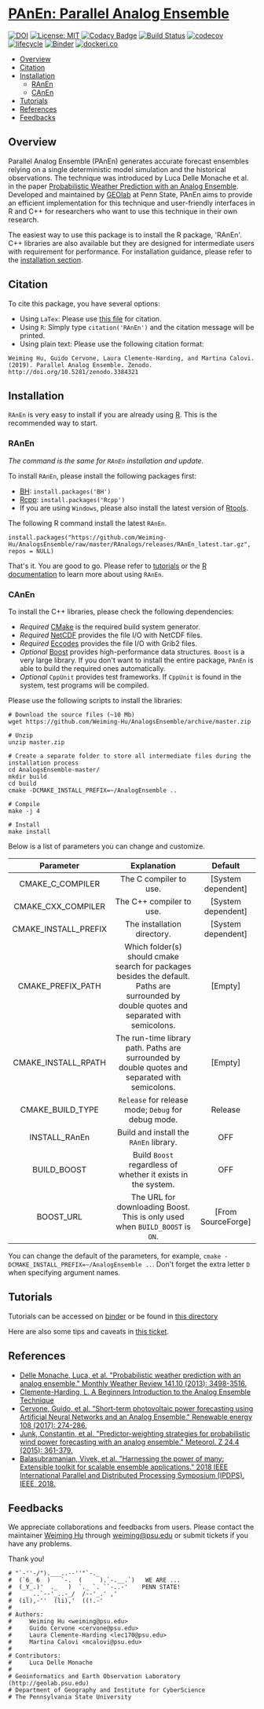 # [PAnEn: Parallel Analog Ensemble](https://weiming-hu.github.io/AnalogsEnsemble/)

[![DOI](https://zenodo.org/badge/130093968.svg)](https://zenodo.org/badge/latestdoi/130093968)
[![License: MIT](https://img.shields.io/badge/License-MIT-yellow.svg)](https://opensource.org/licenses/MIT)
[![Codacy Badge](https://api.codacy.com/project/badge/Grade/f4cf23c626034d92a3bef0ba169a218a)](https://www.codacy.com?utm_source=github.com&amp;utm_medium=referral&amp;utm_content=Weiming-Hu/AnalogsEnsemble&amp;utm_campaign=Badge_Grade)
[![Build Status](https://travis-ci.com/Weiming-Hu/AnalogsEnsemble.svg?token=yTGL4zEDtXKy9xWq1dsP&branch=master)](https://travis-ci.com/Weiming-Hu/AnalogsEnsemble)
[![codecov](https://codecov.io/gh/Weiming-Hu/AnalogsEnsemble/branch/master/graph/badge.svg?token=tcGGOTyHHk)](https://codecov.io/gh/Weiming-Hu/AnalogsEnsemble)
[![lifecycle](https://img.shields.io/badge/lifecycle-experimental-orange.svg)](https://www.tidyverse.org/lifecycle/#experimental)
[![Binder](https://mybinder.org/badge.svg)](https://mybinder.org/v2/gh/Weiming-Hu/AnalogsEnsemble/master?urlpath=rstudio)
[![dockeri.co](https://dockeri.co/image/weiminghu123/panen)](https://hub.docker.com/r/weiminghu123/panen)

<!-- vim-markdown-toc GitLab -->

* [Overview](#overview)
* [Citation](#citation)
* [Installation](#installation)
    * [RAnEn](#ranen)
    * [CAnEn](#canen)
* [Tutorials](#tutorials)
* [References](#references)
* [Feedbacks](#feedbacks)

<!-- vim-markdown-toc -->

## Overview

Parallel Analog Ensemble (PAnEn) generates accurate forecast ensembles relying on a single deterministic model simulation and the historical observations. The technique was introduced by Luca Delle Monache et al. in the paper [Probabilistic Weather Prediction with an Analog Ensemble](https://journals.ametsoc.org/doi/full/10.1175/MWR-D-12-00281.1). Developed and maintained by [GEOlab](http://geolab.psu.edu) at Penn State, PAnEn aims to provide an efficient implementation for this technique and user-friendly interfaces in R and C++ for researchers who want to use this technique in their own research.

The easiest way to use this package is to install the R package, 'RAnEn'. C++ libraries are also available but they are designed for intermediate users with requirement for performance. For installation guidance, please refer to the [installation section](#installation). 

## Citation

To cite this package, you have several options:

- Using `LaTex`: Please use [this file](https://github.com/Weiming-Hu/AnalogsEnsemble/blob/master/RAnalogs/RAnEn/inst/CITATION) for citation.
- Using `R`: Simply type `citation('RAnEn')` and the citation message will be printed.
- Using plain text: Please use the following citation format:

```
Weiming Hu, Guido Cervone, Laura Clemente-Harding, and Martina Calovi. (2019). Parallel Analog Ensemble. Zenodo. http://doi.org/10.5281/zenodo.3384321
```

## Installation

`RAnEn` is very easy to install if you are already using [R](https://www.r-project.org/). This is the recommended way to start.

### RAnEn

_The command is the same for `RAnEn` installation and update._

To install `RAnEn`, please install the following packages first:

- [BH](https://cran.r-project.org/web/packages/BH/index.html): `install.packages('BH')`
- [Rcpp](https://cran.r-project.org/web/packages/Rcpp/index.html): `install.packages('Rcpp')`
- If you are using `Windows`, please also install the latest version of [Rtools](https://cran.r-project.org/bin/windows/Rtools/).

The following R command install the latest `RAnEn`.

```
install.packages("https://github.com/Weiming-Hu/AnalogsEnsemble/raw/master/RAnalogs/releases/RAnEn_latest.tar.gz", repos = NULL)
```

That's it. You are good to go. Please refer to [tutorials](#tutorials) or the [R documentation](https://weiming-hu.github.io/AnalogsEnsemble/R/) to learn more about using `RAnEn`.

### CAnEn

To install the C++ libraries, please check the following dependencies:

- _Required_ [CMake](https://cmake.org/) is the required build system generator.
- _Required_ [NetCDF](https://www.unidata.ucar.edu/downloads/netcdf/) provides the file I/O with NetCDF files.
- _Required_ [Eccodes](https://confluence.ecmwf.int/display/ECC/ecCodes+installation) provides the file I/O with Grib2 files.
- _Optional_ [Boost](https://www.boost.org/) provides high-performance data structures.  `Boost` is a very large library. If you don't want to install the entire package, `PAnEn` is able to build the required ones automatically.
- _Optional_ `CppUnit` provides test frameworks. If `CppUnit` is found in the system, test programs will be compiled.

Please use the following scripts to install the libraries:

```
# Download the source files (~10 Mb)
wget https://github.com/Weiming-Hu/AnalogsEnsemble/archive/master.zip

# Unzip
unzip master.zip

# Create a separate folder to store all intermediate files during the installation process
cd AnalogsEnsemble-master/
mkdir build
cd build
cmake -DCMAKE_INSTALL_PREFIX=~/AnalogEnsemble ..

# Compile
make -j 4

# Install
make install
```

Below is a list of parameters you can change and customize.

|      Parameter       |                                               Explanation                                                                                    |       Default      |
|:--------------------:|:--------------------------------------------------------------------------------------------------------------------------------------------:|:------------------:|
|  CMAKE_C_COMPILER    |                                         The C compiler to use.                                                                               | [System dependent] |
|  CMAKE_CXX_COMPILER  |                                        The C++ compiler to use.                                                                              | [System dependent] |
|CMAKE\_INSTALL\_PREFIX|                                             The installation directory.                                                                      | [System dependent] |
|  CMAKE\_PREFIX\_PATH | Which folder(s) should cmake search for packages besides the default. Paths are surrounded by double quotes and separated with semicolons.   |       [Empty]      |
| CMAKE\_INSTALL\_RPATH|                                         The run-time library path. Paths are surrounded by double quotes and separated with semicolons.      |       [Empty]      |
|   CMAKE\_BUILD\_TYPE |                          `Release` for release mode; `Debug` for debug mode.                                                                 |       Release      |
|     INSTALL\_RAnEn   |                                 Build and install the `RAnEn` library.                                                                       |         OFF        |
|     BUILD\_BOOST     |                                 Build `Boost` regardless of whether it exists in the system.                                                 |         OFF        |
|     BOOST\_URL       |                        The URL for downloading Boost. This is only used when `BUILD_BOOST` is `ON`.                                          | [From SourceForge] |

You can change the default of the parameters, for example, `cmake -DCMAKE_INSTALL_PREFIX=~/AnalogEnsemble ..`. Don't forget the extra letter `D` when specifying argument names.

## Tutorials

Tutorials can be accessed on [binder](https://mybinder.org/v2/gh/Weiming-Hu/AnalogsEnsemble/master?urlpath=rstudio) or be found in [this directory](https://github.com/Weiming-Hu/AnalogsEnsemble/tree/master/RAnalogs/examples)

Here are also some tips and caveats in [this ticket](https://github.com/Weiming-Hu/AnalogsEnsemble/issues/81).

## References

- [Delle Monache, Luca, et al. "Probabilistic weather prediction with an analog ensemble." Monthly Weather Review 141.10 (2013): 3498-3516.](https://journals.ametsoc.org/doi/full/10.1175/MWR-D-12-00281.1)
- [Clemente-Harding, L. A Beginners Introduction to the Analog Ensemble Technique](https://ral.ucar.edu/sites/default/files/public/images/events/WISE_documentation_20170725_Final.pdf)
- [Cervone, Guido, et al. "Short-term photovoltaic power forecasting using Artificial Neural Networks and an Analog Ensemble." Renewable energy 108 (2017): 274-286.](https://www.sciencedirect.com/science/article/pii/S0960148117301386)
- [Junk, Constantin, et al. "Predictor-weighting strategies for probabilistic wind power forecasting with an analog ensemble." Meteorol. Z 24.4 (2015): 361-379.](https://www.researchgate.net/profile/Constantin_Junk/publication/274951815_Predictor-weighting_strategies_for_probabilistic_wind_power_forecasting_with_an_analog_ensemble/links/552cd5710cf29b22c9c47260.pdf)
- [Balasubramanian, Vivek, et al. "Harnessing the power of many: Extensible toolkit for scalable ensemble applications." 2018 IEEE International Parallel and Distributed Processing Symposium (IPDPS). IEEE, 2018.](https://ieeexplore.ieee.org/abstract/document/8425207)

## Feedbacks

We appreciate collaborations and feedbacks from users. Please contact the maintainer [Weiming Hu](https://weiming-hu.github.io) through [weiming@psu.edu](weiming@psu.edu) or submit tickets if you have any problems.

Thank you!

```
# "`-''-/").___..--''"`-._
#  (`6_ 6  )   `-.  (     ).`-.__.`)   WE ARE ...
#  (_Y_.)'  ._   )  `._ `. ``-..-'    PENN STATE!
#    _ ..`--'_..-_/  /--'_.' ,'
#  (il),-''  (li),'  ((!.-'
# 
# Authors: 
#     Weiming Hu <weiming@psu.edu>
#     Guido Cervone <cervone@psu.edu>
#     Laura Clemente-Harding <lec170@psu.edu>
#     Martina Calovi <mcalovi@psu.edu>
#
# Contributors: 
#     Luca Delle Monache
#         
# Geoinformatics and Earth Observation Laboratory (http://geolab.psu.edu)
# Department of Geography and Institute for CyberScience
# The Pennsylvania State University
```
